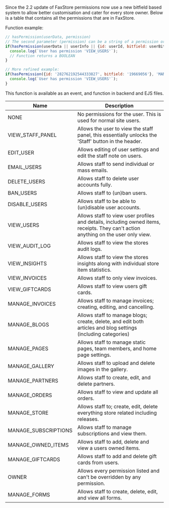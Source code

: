 Since the 2.2 update of FaxStore permissions now use a new bitfield based system to allow better customisation and cater for every store owner. Below is a table that contains all the permissions that are in FaxStore.

Function example:
```js
// hasPermission(userData, permission)
// The second parameter (permission) can be a string of a permission or an array of permissions, if one is met it returns true.
if(hasPermission(userData || userInfo || {id: userId, bitfield: userBitfield}, 'VIEW_USERS')) {
  console.log(`User has permission 'VIEW_USERS'`);
  // Function returns a BOOLEAN
}

// More refined example:
if(hasPermission({id: '282762192544333827', bitfield: '19669056'}, 'MANAGE_OWNED_ITEMS')) {
  console.log(`User has permission 'VIEW_USERS'`);
}
```
This function is available as an event, and function in backend and EJS files.

| Name | Description |
|---|---|
| NONE | No permissions for the user. This is used for normal site users. |
| VIEW_STAFF_PANEL | Allows the user to view the staff panel, this essentially unlocks the 'Staff' button in the header. |
| EDIT_USER | Allows editing of user settings and edit the staff note on users. |
| EMAIL_USERS | Allows staff to send individual or mass emails. |
| DELETE_USERS | Allows staff to delete user accounts fully. |
| BAN_USERS | Allows staff to (un)ban users. |
| DISABLE_USERS | Allows staff to be able to (un)disable user accounts. |
| VIEW_USERS | Allows staff to view user profiles and details, including owned items, receipts. They can't action anything on the user only view. |
| VIEW_AUDIT_LOG | Allows staff to view the stores audit logs. |
| VIEW_INSIGHTS | Allows staff to view the stores insights along with individual store item statistics. |
| VIEW_INVOICES | Allows staff to only view invoices. |
| VIEW_GIFTCARDS | Allows staff to view users gift cards. |
| MANAGE_INVOICES | Allows staff to manage invoices; creating, editing, and cancelling. |
| MANAGE_BLOGS | Allows staff to manage blogs; create, delete, and edit both articles and blog settings (including categories) |
| MANAGE_PAGES | Allows staff to manage static pages, team members, and home page settings. |
| MANAGE_GALLERY | Allows staff to upload and delete images in the gallery. |
| MANAGE_PARTNERS | Allows staff to create, edit, and delete partners. |
| MANAGE_ORDERS | Allows staff to view and update all orders. |
| MANAGE_STORE | Allows staff to; create, edit, delete everything store related including releases. |
| MANAGE_SUBSCRIPTIONS | Allows staff to manage subscriptions and view them. |
| MANAGE_OWNED_ITEMS | Allows staff to add, delete and view a users owned items. |
| MANAGE_GIFTCARDS | Allows staff to add and delete gift cards from users. |
| OWNER | Allows every permission listed and can't be overridden by any permission. |
| MANAGE_FORMS | Allows staff to create, delete, edit, and view all forms. |

